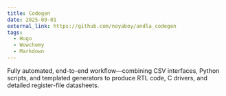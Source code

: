 ```yaml
---
title: Codegen
date: 2025-09-01
external_link: https://github.com/noyaboy/andla_codegen
tags:
  - Hugo
  - Wowchemy
  - Markdown
---
```


Fully automated, end-to-end workflow—combining CSV interfaces, Python scripts, and templated generators to produce RTL code, C drivers, and detailed register-file datasheets.

<!--more-->
